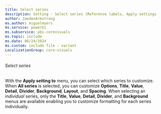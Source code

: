 ```yaml
---
title: Select series
description: Setting - Select series (Reference labels, Apply settings to, Select series)
author: JaedenArmstrong
ms.author: miguelmyers
ms.service: powerbi
ms.subservice: pbi-corevisuals
ms.topic: include
ms.date: 06/24/2024
ms.custom: include file - variant
LocalizationGroup: core-visuals
---
```

###### Select series

With the **Apply setting to** menu, you can select which series to customize. When **All series** is selected, you can customize **Options**, **Title**, **Value**, **Detail**, **Divider**, **Background**, **Layout**, and **Spacing**. When selecting an *individual* series, only the **Title**, **Value**, **Detail**, **Divider**, and **Background** menus are available enabling you to customize formatting for each series individually.
